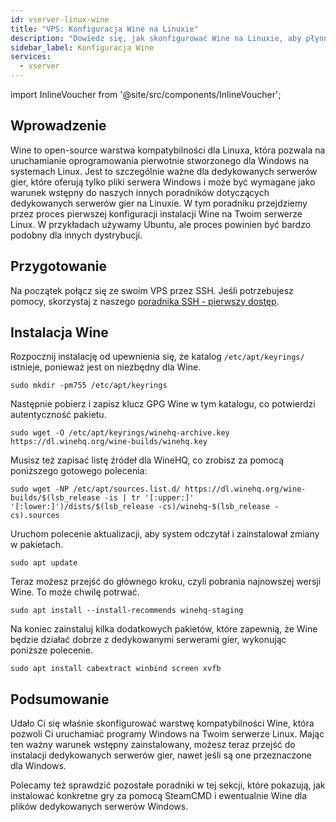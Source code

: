 ```yaml
---
id: vserver-linux-wine
title: "VPS: Konfiguracja Wine na Linuxie"
description: "Dowiedz się, jak skonfigurować Wine na Linuxie, aby płynnie uruchamiać oprogramowanie Windows i serwery gier na swoim systemie → Sprawdź teraz"
sidebar_label: Konfiguracja Wine
services:
  - vserver
---
```


import InlineVoucher from '@site/src/components/InlineVoucher';

## Wprowadzenie

Wine to open-source warstwa kompatybilności dla Linuxa, która pozwala na uruchamianie oprogramowania pierwotnie stworzonego dla Windows na systemach Linux. Jest to szczególnie ważne dla dedykowanych serwerów gier, które oferują tylko pliki serwera Windows i może być wymagane jako warunek wstępny do naszych innych poradników dotyczących dedykowanych serwerów gier na Linuxie. W tym poradniku przejdziemy przez proces pierwszej konfiguracji instalacji Wine na Twoim serwerze Linux. W przykładach używamy Ubuntu, ale proces powinien być bardzo podobny dla innych dystrybucji.

<InlineVoucher />

## Przygotowanie

Na początek połącz się ze swoim VPS przez SSH. Jeśli potrzebujesz pomocy, skorzystaj z naszego [poradnika SSH - pierwszy dostęp](vserver-linux-ssh.md).

## Instalacja Wine

Rozpocznij instalację od upewnienia się, że katalog `/etc/apt/keyrings/` istnieje, ponieważ jest on niezbędny dla Wine.
```
sudo mkdir -pm755 /etc/apt/keyrings
```

Następnie pobierz i zapisz klucz GPG Wine w tym katalogu, co potwierdzi autentyczność pakietu.
```
sudo wget -O /etc/apt/keyrings/winehq-archive.key https://dl.winehq.org/wine-builds/winehq.key
```

Musisz też zapisać listę źródeł dla WineHQ, co zrobisz za pomocą poniższego gotowego polecenia:
```
sudo wget -NP /etc/apt/sources.list.d/ https://dl.winehq.org/wine-builds/$(lsb_release -is | tr '[:upper:]' '[:lower:]')/dists/$(lsb_release -cs)/winehq-$(lsb_release -cs).sources
```

Uruchom polecenie aktualizacji, aby system odczytał i zainstalował zmiany w pakietach.
```
sudo apt update
```

Teraz możesz przejść do głównego kroku, czyli pobrania najnowszej wersji Wine. To może chwilę potrwać.
```
sudo apt install --install-recommends winehq-staging
```

Na koniec zainstaluj kilka dodatkowych pakietów, które zapewnią, że Wine będzie działać dobrze z dedykowanymi serwerami gier, wykonując poniższe polecenie.
```
sudo apt install cabextract winbind screen xvfb
```

## Podsumowanie

Udało Ci się właśnie skonfigurować warstwę kompatybilności Wine, która pozwoli Ci uruchamiać programy Windows na Twoim serwerze Linux. Mając ten ważny warunek wstępny zainstalowany, możesz teraz przejść do instalacji dedykowanych serwerów gier, nawet jeśli są one przeznaczone dla Windows.

Polecamy też sprawdzić pozostałe poradniki w tej sekcji, które pokazują, jak instalować konkretne gry za pomocą SteamCMD i ewentualnie Wine dla plików dedykowanych serwerów Windows.

<InlineVoucher />